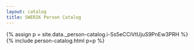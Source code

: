 ```yaml
---
layout: catalog
title: SWERIK Person Catalog
---
```

{% assign p = site.data._person-catalog.i-Ss5eCCiVtUjuS9PnEw3PRH %}
{% include person-catalog.html p=p %}

